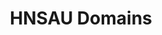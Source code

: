 ---
title: HNSAU Domains
slug: hnsau
icon: 
description: The Handshake Australia group are promoting adoption and education in the "down under".
offline: false
handshake: true
url: https://domains.hnsau/
docs: 
repo: https://github.com/Handshake-AU
owner: https://twitter.com/woodburn_nathan
priority: 6
---
